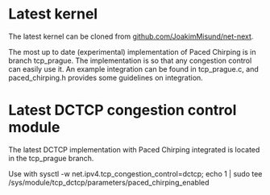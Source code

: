 # Latest kernel
The latest kernel can be cloned from
[github.com/JoakimMisund/net-next](https://www.github.com/JoakimMisund/net-next).

The most up to date (experimental) implementation of Paced Chirping is in branch tcp\_prague. The implementation is so that any congestion control can easily use it. An example integration can be found in tcp\_prague.c, and paced\_chirping.h provides some guidelines on integration.

# Latest DCTCP congestion control module
The latest DCTCP implementation with Paced Chirping integrated is located in the tcp\_prague branch.

Use with sysctl -w net.ipv4.tcp_congestion_control=dctcp; echo 1 | sudo tee /sys/module/tcp_dctcp/parameters/paced_chirping_enabled
